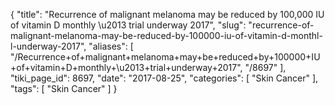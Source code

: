 {
    "title": "Recurrence of malignant melanoma may be reduced by 100,000 IU of vitamin D monthly \u2013 trial underway 2017",
    "slug": "recurrence-of-malignant-melanoma-may-be-reduced-by-100000-iu-of-vitamin-d-monthl-l-underway-2017",
    "aliases": [
        "/Recurrence+of+malignant+melanoma+may+be+reduced+by+100000+IU+of+vitamin+D+monthly+\u2013+trial+underway+2017",
        "/8697"
    ],
    "tiki_page_id": 8697,
    "date": "2017-08-25",
    "categories": [
        "Skin Cancer"
    ],
    "tags": [
        "Skin Cancer"
    ]
}
